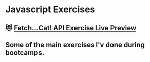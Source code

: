 # Javascript Exercises
## 😻 [Fetch...Cat! API Exercise Live Preview]( https://lucasgarciadev22.github.io/fetchCatAPI/)
## Some of the main exercises I'v done during bootcamps.
